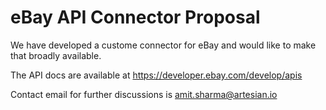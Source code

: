 # eBay API Connector Proposal

We have developed a custome connector for eBay and would like to make that broadly available.

The API docs are available at https://developer.ebay.com/develop/apis

Contact email for further discussions is amit.sharma@artesian.io
